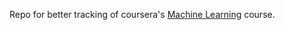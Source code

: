 Repo for better tracking of coursera's [Machine Learning](https://class.coursera.org/ml-007)
 course.
